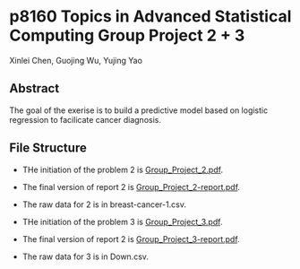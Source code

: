 # p8160 Topics in Advanced Statistical Computing Group Project 2 + 3
Xinlei Chen, Guojing Wu, Yujing Yao

## Abstract

The goal of the exerise is to build a predictive model based on logistic regression to facilicate cancer diagnosis.

## File Structure

* THe initiation of the problem 2 is <a href="https://github.com/valuntiny/p8160_group_project_2/blob/master/Group_Project_2.pdf">Group_Project_2.pdf</a>.

* The final version of report 2 is <a href="https://github.com/valuntiny/p8160_group_project_2/blob/master/Group_Project_2-report.pdf">Group_Project_2-report.pdf</a>.

* The raw data for 2 is in breast-cancer-1.csv.

* THe initiation of the problem 3 is <a href="https://github.com/valuntiny/p8160_group_project_2/blob/master/Group_Project_3.pdf">Group_Project_3.pdf</a>.

* The final version of report 2 is <a href="https://github.com/valuntiny/p8160_group_project_2/blob/master/Group_Project_3-report.pdf">Group_Project_3-report.pdf</a>.

* The raw data for 3 is in Down.csv.